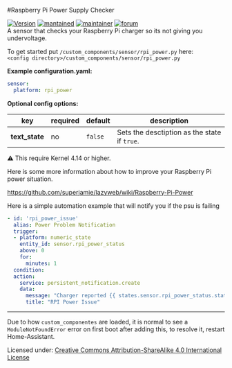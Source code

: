 #Raspberry Pi Power Supply Checker

[![Version](https://img.shields.io/badge/version-0.0.8-green.svg?style=for-the-badge)](#) [![mantained](https://img.shields.io/maintenance/yes/2019.svg?style=for-the-badge)](#) [![maintainer](https://img.shields.io/badge/maintainer-Peter%20Skopa%20%40swetoast-blue.svg?style=for-the-badge)](#) [![forum](https://img.shields.io/badge/forum-visit-orange.svg?style=for-the-badge)](https://community.home-assistant.io/t/raspberry-pi-power-sensor-updated-2018-07-03/58155)   
A sensor that checks your Raspberry Pi charger so its not giving you undervoltage.

To get started put `/custom_components/sensor/rpi_power.py` here:  
`<config directory>/custom_components/sensor/rpi_power.py`  

**Example configuration.yaml:**

```yaml
sensor:
  platform: rpi_power
```

**Optional config options:**  

| key | required | default | description
| --- | --- | --- | ---
| **text_state** | no | `false` | Sets the desctiption as the state if `true`.

⚠️ This require Kernel 4.14 or higher.

Here is some more information about how to improve your Raspberry Pi power situation.

https://github.com/superjamie/lazyweb/wiki/Raspberry-Pi-Power

Here is a simple automation example that will notify you if the psu is failing 

```yaml
- id: 'rpi_power_issue'
  alias: Power Problem Notification
  trigger:
  - platform: numeric_state
    entity_id: sensor.rpi_power_status
    above: 0
    for:
      minutes: 1
  condition:
  action:
    service: persistent_notification.create
    data:
      message: "Charger reported {{ states.sensor.rpi_power_status.state }}"
      title: "RPI Power Issue"
```
***
Due to how `custom_componentes` are loaded, it is normal to see a `ModuleNotFoundError` error on first boot after adding this, to resolve it, restart Home-Assistant.

Licensed under:
[Creative Commons Attribution-ShareAlike 4.0 International License](https://creativecommons.org/licenses/by-sa/4.0/)  

